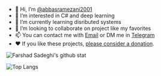 - 👋 Hi, I’m [@abbasramezani2001](github.com/abbasramezani2001)
- 👀 I’m interested in C# and deep learning
- 🌱 I’m currently learning disributed systems
- 💞️ I’m looking to collaborate on project like my favorites
- 📫 You can contact me with [Email](mailto:farshad.sadeghi.0098@gmail.com) or DM me in [Telegram](https://t.me/exoticgenius)
- ❤ If you like these projects, [please consider a donation](https://idpay.ir/exoticgenius).


![Farshad Sadeghi's github stat](https://github-readme-stats.vercel.app/api?username=abbasramezani2001&show_icons=true&bg_color=00000000&border_color=30363d&icon_color=47a6f0&title_color=c9d1d9&text_color=c9d1d9&border_radius=5&disable_animations=true&include_all_commits=true&count_private=true)


![Top Langs](https://github-readme-stats.vercel.app/api/top-langs/?username=abbasramezani2001&layout=compact&bg_color=00000000&border_color=30363d&icon_color=47a6f0&title_color=c9d1d9&text_color=c9d1d9&border_radius=5)
